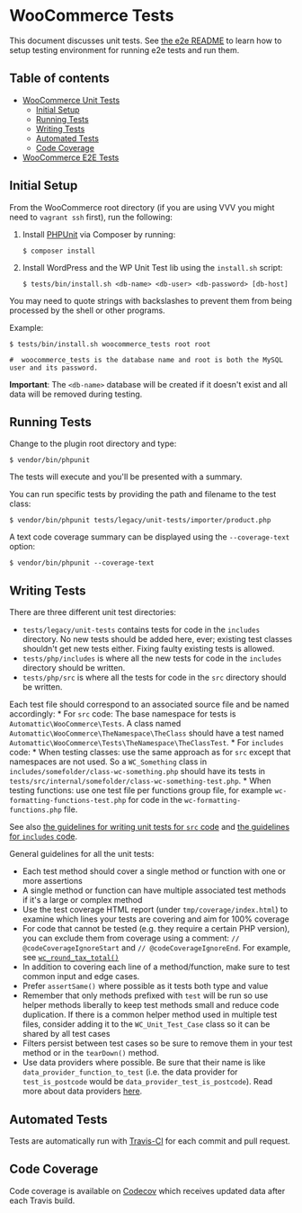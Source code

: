 # WooCommerce Tests

This document discusses unit tests. See [the e2e README](https://github.com/woocommerce/woocommerce/tree/master/tests/e2e) to learn how to setup testing environment for running e2e tests and run them.


## Table of contents

- [WooCommerce Unit Tests](#woocommerce-unit-tests)
  - [Initial Setup](#initial-setup)
  - [Running Tests](#running-tests)
  - [Writing Tests](#writing-tests)
  - [Automated Tests](#automated-tests)
  - [Code Coverage](#code-coverage)
- [WooCommerce E2E Tests](#woocommerce-e2e-tests)


## Initial Setup

From the WooCommerce root directory (if you are using VVV you might need to `vagrant ssh` first), run the following:

1. Install [PHPUnit](http://phpunit.de/) via Composer by running:
    ```
    $ composer install
    ```

2. Install WordPress and the WP Unit Test lib using the `install.sh` script:
    ```
    $ tests/bin/install.sh <db-name> <db-user> <db-password> [db-host]
    ```

You may need to quote strings with backslashes to prevent them from being processed by the shell or other programs.

Example:

    $ tests/bin/install.sh woocommerce_tests root root

    #  woocommerce_tests is the database name and root is both the MySQL user and its password.

**Important**: The `<db-name>` database will be created if it doesn't exist and all data will be removed during testing.


## Running Tests

Change to the plugin root directory and type:

    $ vendor/bin/phpunit

The tests will execute and you'll be presented with a summary.

You can run specific tests by providing the path and filename to the test class:

    $ vendor/bin/phpunit tests/legacy/unit-tests/importer/product.php

A text code coverage summary can be displayed using the `--coverage-text` option:

    $ vendor/bin/phpunit --coverage-text


## Writing Tests

There are three different unit test directories:

- `tests/legacy/unit-tests` contains tests for code in the `includes` directory. No new tests should be added here, ever; existing test classes shouldn't get new tests either. Fixing faulty existing tests is allowed.
- `tests/php/includes` is where all the new tests for code in the `includes` directory should be written.
- `tests/php/src` is where all the tests for code in the `src` directory should be written.

Each test file should correspond to an associated source file and be named accordingly:
    * For `src` code: The base namespace for tests is `Automattic\WooCommerce\Tests`. A class named `Automattic\WooCommerce\TheNamespace\TheClass` should have a test named `Automattic\WooCommerce\Tests\TheNamespace\TheClassTest`.
    * For `includes` code:
        * When testing classes: use the same approach as for `src` except that namespaces are not used. So a `WC_Something` class in `includes/somefolder/class-wc-something.php` should have its tests in `tests/src/internal/somefolder/class-wc-something-test.php`.
        * When testing functions: use one test file per functions group file, for example `wc-formatting-functions-test.php` for code in the `wc-formatting-functions.php` file.


See also [the guidelines for writing unit tests for `src` code](https://github.com/woocommerce/woocommerce/tree/master/src/README.md#writing-unit-tests) and [the guidelines for `includes` code](https://github.com/woocommerce/woocommerce/tree/master/includes/README.md#writing-unit-tests). 

General guidelines for all the unit tests:

* Each test method should cover a single method or function with one or more assertions
* A single method or function can have multiple associated test methods if it's a large or complex method
* Use the test coverage HTML report (under `tmp/coverage/index.html`) to examine which lines your tests are covering and aim for 100% coverage
* For code that cannot be tested (e.g. they require a certain PHP version), you can exclude them from coverage using a comment: `// @codeCoverageIgnoreStart` and `// @codeCoverageIgnoreEnd`. For example, see [`wc_round_tax_total()`](https://github.com/woocommerce/woocommerce/blob/35f83867736713955fa2c4f463a024578bb88795/includes/wc-formatting-functions.php#L208-L219)
* In addition to covering each line of a method/function, make sure to test common input and edge cases.
* Prefer `assertSame()` where possible as it tests both type and value
* Remember that only methods prefixed with `test` will be run so use helper methods liberally to keep test methods small and reduce code duplication. If there is a common helper method used in multiple test files, consider adding it to the `WC_Unit_Test_Case` class so it can be shared by all test cases
* Filters persist between test cases so be sure to remove them in your test method or in the `tearDown()` method.
* Use data providers where possible. Be sure that their name is like `data_provider_function_to_test` (i.e. the data provider for `test_is_postcode` would be `data_provider_test_is_postcode`). Read more about data providers [here](https://phpunit.de/manual/current/en/writing-tests-for-phpunit.html#writing-tests-for-phpunit.data-providers).


## Automated Tests

Tests are automatically run with [Travis-CI](https://travis-ci.org/woocommerce/woocommerce) for each commit and pull request.


## Code Coverage

Code coverage is available on [Codecov](https://codecov.io/gh/woocommerce/woocommerce/) which receives updated data after each Travis build.
